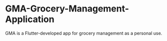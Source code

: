 # GMA-Grocery-Management-Application
GMA is a Flutter-developed app for grocery management as a personal use.
